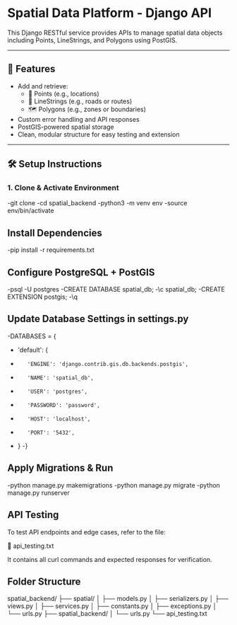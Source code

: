 # Spatial Data Platform - Django API

This Django RESTful service provides APIs to manage spatial data objects including Points, LineStrings, and Polygons using PostGIS.

---

## 🚀 Features

- Add and retrieve:
  - 📍 Points (e.g., locations)
  - 📏 LineStrings (e.g., roads or routes)
  - 🗺️ Polygons (e.g., zones or boundaries)
- Custom error handling and API responses
- PostGIS-powered spatial storage
- Clean, modular structure for easy testing and extension

---

## 🛠️ Setup Instructions

### 1. Clone & Activate Environment

-git clone <repo-url>
-cd spatial_backend
-python3 -m venv env
-source env/bin/activate

## Install Dependencies

-pip install -r requirements.txt

## Configure PostgreSQL + PostGIS

-psql -U postgres
-CREATE DATABASE spatial_db;
-\c spatial_db;
-CREATE EXTENSION postgis;
-\q

## Update Database Settings in settings.py

-DATABASES = {
-    'default': {
-        'ENGINE': 'django.contrib.gis.db.backends.postgis',
-        'NAME': 'spatial_db',
-        'USER': 'postgres',
-        'PASSWORD': 'password',
-        'HOST': 'localhost',
-        'PORT': '5432',
-    }
-}

## Apply Migrations & Run

-python manage.py makemigrations
-python manage.py migrate
-python manage.py runserver

## API Testing

To test API endpoints and edge cases, refer to the file:

📁 api_testing.txt

It contains all curl commands and expected responses for verification.

## Folder Structure

spatial_backend/
├── spatial/
│   ├── models.py
│   ├── serializers.py
│   ├── views.py
│   ├── services.py
│   ├── constants.py
│   ├── exceptions.py
│   └── urls.py
├── spatial_backend/
│   └── urls.py
└── api_testing.txt

